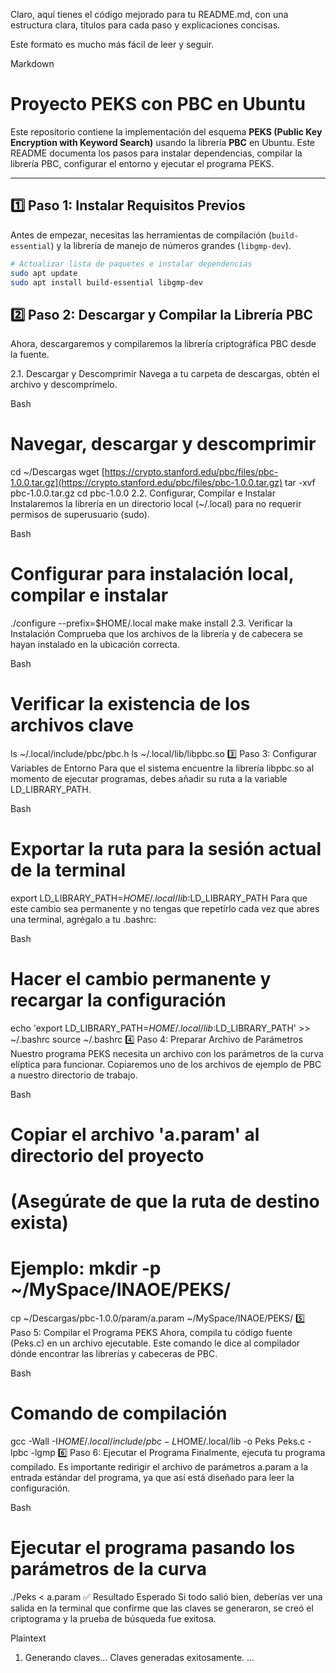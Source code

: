Claro, aquí tienes el código mejorado para tu README.md, con una estructura clara, títulos para cada paso y explicaciones concisas.

Este formato es mucho más fácil de leer y seguir.

Markdown

# Proyecto PEKS con PBC en Ubuntu

Este repositorio contiene la implementación del esquema **PEKS (Public Key Encryption with Keyword Search)** usando la librería **PBC** en Ubuntu. Este README documenta los pasos para instalar dependencias, compilar la librería PBC, configurar el entorno y ejecutar el programa PEKS.

---

## 1️⃣ Paso 1: Instalar Requisitos Previos

Antes de empezar, necesitas las herramientas de compilación (`build-essential`) y la librería de manejo de números grandes (`libgmp-dev`).

```bash
# Actualizar lista de paquetes e instalar dependencias
sudo apt update
sudo apt install build-essential libgmp-dev
```

## 2️⃣ Paso 2: Descargar y Compilar la Librería PBC
Ahora, descargaremos y compilaremos la librería criptográfica PBC desde la fuente.

2.1. Descargar y Descomprimir
Navega a tu carpeta de descargas, obtén el archivo y descomprímelo.

Bash

# Navegar, descargar y descomprimir
cd ~/Descargas
wget [https://crypto.stanford.edu/pbc/files/pbc-1.0.0.tar.gz](https://crypto.stanford.edu/pbc/files/pbc-1.0.0.tar.gz)
tar -xvf pbc-1.0.0.tar.gz
cd pbc-1.0.0
2.2. Configurar, Compilar e Instalar
Instalaremos la librería en un directorio local (~/.local) para no requerir permisos de superusuario (sudo).

Bash

# Configurar para instalación local, compilar e instalar
./configure --prefix=$HOME/.local
make
make install
2.3. Verificar la Instalación
Comprueba que los archivos de la librería y de cabecera se hayan instalado en la ubicación correcta.

Bash

# Verificar la existencia de los archivos clave
ls ~/.local/include/pbc/pbc.h
ls ~/.local/lib/libpbc.so
3️⃣ Paso 3: Configurar Variables de Entorno
Para que el sistema encuentre la librería libpbc.so al momento de ejecutar programas, debes añadir su ruta a la variable LD_LIBRARY_PATH.

Bash

# Exportar la ruta para la sesión actual de la terminal
export LD_LIBRARY_PATH=$HOME/.local/lib:$LD_LIBRARY_PATH
Para que este cambio sea permanente y no tengas que repetirlo cada vez que abres una terminal, agrégalo a tu .bashrc:

Bash

# Hacer el cambio permanente y recargar la configuración
echo 'export LD_LIBRARY_PATH=$HOME/.local/lib:$LD_LIBRARY_PATH' >> ~/.bashrc
source ~/.bashrc
4️⃣ Paso 4: Preparar Archivo de Parámetros
Nuestro programa PEKS necesita un archivo con los parámetros de la curva elíptica para funcionar. Copiaremos uno de los archivos de ejemplo de PBC a nuestro directorio de trabajo.

Bash

# Copiar el archivo 'a.param' al directorio del proyecto
# (Asegúrate de que la ruta de destino exista)
# Ejemplo: mkdir -p ~/MySpace/INAOE/PEKS/
cp ~/Descargas/pbc-1.0.0/param/a.param ~/MySpace/INAOE/PEKS/
5️⃣ Paso 5: Compilar el Programa PEKS
Ahora, compila tu código fuente (Peks.c) en un archivo ejecutable. Este comando le dice al compilador dónde encontrar las librerías y cabeceras de PBC.

Bash

# Comando de compilación
gcc -Wall -I$HOME/.local/include/pbc -L$HOME/.local/lib -o Peks Peks.c -lpbc -lgmp
6️⃣ Paso 6: Ejecutar el Programa
Finalmente, ejecuta tu programa compilado. Es importante redirigir el archivo de parámetros a.param a la entrada estándar del programa, ya que así está diseñado para leer la configuración.

Bash

# Ejecutar el programa pasando los parámetros de la curva
./Peks < a.param
✅ Resultado Esperado
Si todo salió bien, deberías ver una salida en la terminal que confirme que las claves se generaron, se creó el criptograma y la prueba de búsqueda fue exitosa.

Plaintext

1. Generando claves...
Claves generadas exitosamente.
...
